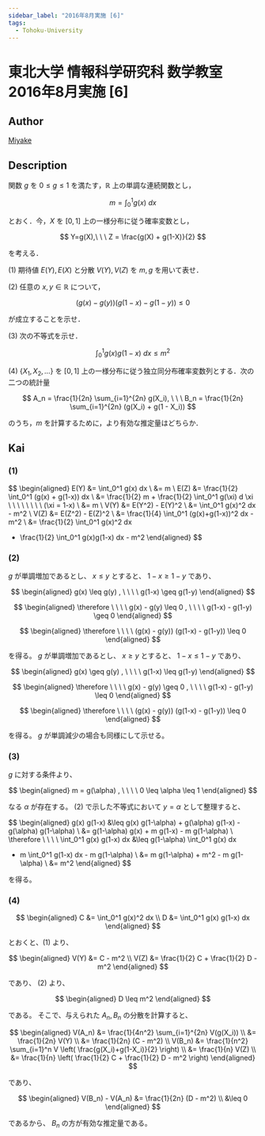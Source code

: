 ```yaml
---
sidebar_label: "2016年8月実施 [6]"
tags:
  - Tohoku-University
---
```

# 東北大学 情報科学研究科 数学教室 2016年8月実施 \[6\]

## **Author**
[Miyake](https://miyake.github.io/exams/index.html)

## **Description**
関数 $g$ を $0 \le g \le 1$ を満たす，$\mathbb{R}$ 上の単調な連続関数とし，

$$
m = \int_0^1 g(x)\ dx
$$

とおく．今，$X$ を $[0, 1]$ 上の一様分布に従う確率変数とし，

$$
Y=g(X),\ \ \ Z = \frac{g(X) + g(1-X)}{2}
$$

を考える．

(1) 期待値 $E(Y),E(X)$ と分散 $V(Y),V(Z)$ を $m, g$ を用いて表せ．

(2) 任意の $x, y \in \mathbb{R}$ について，

$$
(g(x) - g(y))(g(1-x) - g(1-y)) \le 0
$$

が成立することを示せ．

(3) 次の不等式を示せ．

$$
\int_0^1 g(x)g(1-x)\ dx \le m^2
$$

(4) $\{X_1, X_2, \ldots \}$ を $[0, 1]$ 上の一様分布に従う独立同分布確率変数列とする．次の二つの統計量

$$
A_n = \frac{1}{2n} \sum_{i=1}^{2n} g(X_i), \ \ \ B_n = \frac{1}{2n} \sum_{i=1}^{2n} (g(X_i) + g(1 - X_i))
$$

のうち，$m$ を計算するために，より有効な推定量はどちらか．

## **Kai**
### (1)

$$
\begin{aligned}
E(Y)
&=
\int_0^1 g(x) dx
\\
&=
m
\\
E(Z)
&=
\frac{1}{2} \int_0^1 (g(x) + g(1-x)) dx
\\
&=
\frac{1}{2} m + \frac{1}{2} \int_0^1 g(\xi) d \xi
\ \ \ \ \ \ \ \ 
(\xi = 1-x)
\\
&=
m
\\
V(Y)
&=
E(Y^2) - E(Y)^2
\\
&=
\int_0^1 g(x)^2 dx - m^2
\\
V(Z)
&=
E(Z^2) - E(Z)^2
\\
&=
\frac{1}{4} \int_0^1 (g(x)+g(1-x))^2 dx - m^2
\\
&=
\frac{1}{2} \int_0^1 g(x)^2 dx
+ \frac{1}{2} \int_0^1 g(x)g(1-x) dx - m^2
\end{aligned}
$$

### (2)
$g$ が単調増加であるとし、 $x \leq y$ とすると、
$1-x \geq 1-y$ であり、

$$
\begin{aligned}
g(x) \leq g(y)
, \ \ \ \ 
g(1-x) \geq g(1-y)
\end{aligned}
$$

$$
\begin{aligned}
\therefore \ \ \ \ 
g(x) - g(y) \leq 0
, \ \ \ \ 
g(1-x) - g(1-y) \geq 0
\end{aligned}
$$

$$
\begin{aligned}
\therefore \ \ \ \ 
(g(x) - g(y))
(g(1-x) - g(1-y)) \leq 0
\end{aligned}
$$

を得る。
$g$ が単調増加であるとし、 $x \geq y$ とすると、
$1-x \leq 1-y$ であり、

$$
\begin{aligned}
g(x) \geq g(y)
, \ \ \ \ 
g(1-x) \leq g(1-y)
\end{aligned}
$$

$$
\begin{aligned}
\therefore \ \ \ \ 
g(x) - g(y) \geq 0
, \ \ \ \ 
g(1-x) - g(1-y) \leq 0
\end{aligned}
$$

$$
\begin{aligned}
\therefore \ \ \ \ 
(g(x) - g(y))
(g(1-x) - g(1-y)) \leq 0
\end{aligned}
$$

を得る。
$g$ が単調減少の場合も同様にして示せる。

### (3)
$g$ に対する条件より、

$$
\begin{aligned}
m = g(\alpha)
, \ \ \ \ 
0 \leq \alpha \leq 1
\end{aligned}
$$

なる $\alpha$ が存在する。
(2) で示した不等式において $y = \alpha$ として整理すると、

$$
\begin{aligned}
g(x) g(1-x)
&\leq
g(x) g(1-\alpha) + g(\alpha) g(1-x) - g(\alpha) g(1-\alpha)
\\
&=
g(1-\alpha) g(x) + m g(1-x) - m g(1-\alpha)
\\
\therefore \ \ \ \ 
\int_0^1 g(x) g(1-x) dx
&\leq
g(1-\alpha) \int_0^1 g(x) dx
+ m \int_0^1 g(1-x) dx - m g(1-\alpha)
\\
&=
m g(1-\alpha) + m^2 - m g(1-\alpha)
\\
&=
m^2
\end{aligned}
$$

を得る。

### (4)

$$
\begin{aligned}
C &= \int_0^1 g(x)^2 dx
\\
D &= \int_0^1 g(x) g(1-x) dx
\end{aligned}
$$

とおくと、(1) より、

$$
\begin{aligned}
V(Y) &= C - m^2
\\
V(Z) &= \frac{1}{2} C + \frac{1}{2} D - m^2
\end{aligned}
$$

であり、 (2) より、

$$
\begin{aligned}
D \leq m^2
\end{aligned}
$$

である。
そこで、与えられた $A_n, B_n$ の分散を計算すると、

$$
\begin{aligned}
V(A_n)
&=
\frac{1}{4n^2} \sum_{i=1}^{2n} V(g(X_i))
\\
&=
\frac{1}{2n} V(Y)
\\
&=
\frac{1}{2n} (C - m^2)
\\
V(B_n)
&=
\frac{1}{n^2} \sum_{i=1}^n
V \left( \frac{g(X_i)+g(1-X_i)}{2} \right)
\\
&=
\frac{1}{n} V(Z)
\\
&=
\frac{1}{n} \left( \frac{1}{2} C + \frac{1}{2} D - m^2 \right)
\end{aligned}
$$

であり、

$$
\begin{aligned}
V(B_n) - V(A_n)
&=
\frac{1}{2n} (D - m^2)
\\
&\leq
0
\end{aligned}
$$

であるから、 $B_n$ の方が有効な推定量である。